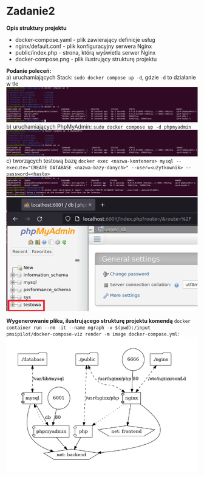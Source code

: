 # Zadanie2

<b>Opis struktury projektu</b>
- docker-compose.yaml - plik zawierający definicje usług
- nginx/default.conf - plik konfiguracyjny serwera Nginx
- public/index.php - strona, którą wyświetla serwer Nginx
- docker-compose.png - plik ilustrujący strukturę projektu 


<b>Podanie poleceń:</b><br />
a) uruchamiających Stack: ```sudo docker compose up -d```, gdzie  ```-d``` to działanie w tle<br />
![polecenie1](https://github.com/AdrianSzafranski/sprawozdanie4-docker/blob/main/ssy/polecenie1.png)<br />
b) uruchamiających PhpMyAdmin: ```sudo docker compose up -d phpmyadmin```<br />
![polecenie2](https://github.com/AdrianSzafranski/sprawozdanie4-docker/blob/main/ssy/polecenie2.png)<br />
c) tworzących testową bazę ```docker exec <nazwa-kontenera> mysql --execute="CREATE DATABASE <nazwa-bazy-danych>" --user=<użytkownik> --password=<hasło>```<br />
![polecenie3_1](https://github.com/AdrianSzafranski/sprawozdanie4-docker/blob/main/ssy/polecenie3_1.png)<br />
![polecenie3_2](https://github.com/AdrianSzafranski/sprawozdanie4-docker/blob/main/ssy/polecenie3_2.png)<br />

<b>Wygenerowanie pliku, ilustrującego strukturę projektu komendą</b> ```docker container run --rm -it --name mgraph -v $(pwd):/input pmsipilot/docker-compose-viz render -m image docker-compose.yml```:<br />
![docker_compose.png](https://github.com/AdrianSzafranski/sprawozdanie4-docker/blob/main/docker-compose.png)<br />
